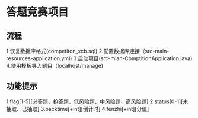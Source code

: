 # 答题竞赛项目

## 流程
1.恢复数据库格式(competiton_xcb.sql)
2.配置数据库连接（src-main-resources-application.yml)
3.启动项目(src-mian-ComptitionApplication.java)
4.使用模板导入题目（localhost/manage)

## 功能提示
1.flag[1-5][必答题、抢答题、低风险题、中风险题、高风险题]
2.status[0-1][未抽取、已抽取]
3.backtime[+int][倒计时]
4.fenzhi[+int][分值]